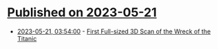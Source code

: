 # [Published on 2023-05-21](index.md)

* [2023-05-21, 03:54:00](https://soylentnews.org/article.pl?sid=23/05/20/1441251&from=rss) - [First Full-sized 3D Scan of the Wreck of the Titanic](https://soylentnews.org/article.pl?sid=23/05/20/1441251&from=rss)
